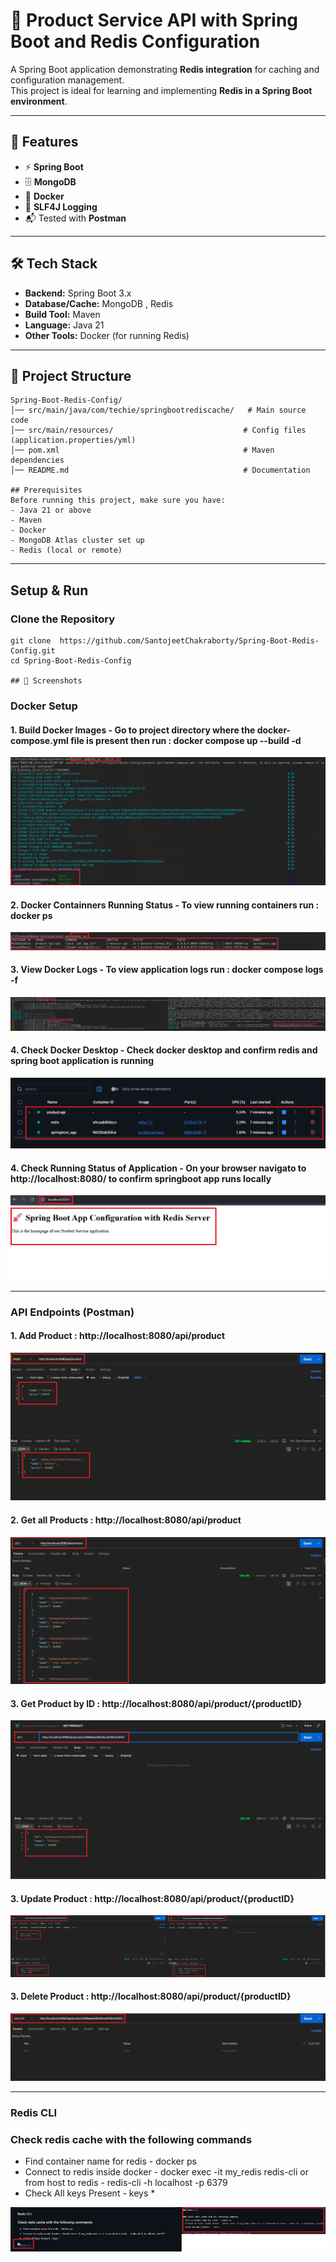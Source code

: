 # 🚀 Product Service API with Spring Boot and Redis Configuration

A Spring Boot application demonstrating **Redis integration** for caching and configuration management.  
This project is ideal for learning and implementing **Redis in a Spring Boot environment**.

---

## 📌 Features
- ⚡ **Spring Boot**
- 🗄 **MongoDB**
- 🐳 **Docker**
- 📝 **SLF4J Logging**
- 📬 Tested with **Postman**

---

## 🛠️ Tech Stack
- **Backend:** Spring Boot 3.x
- **Database/Cache:** MongoDB , Redis
- **Build Tool:** Maven
- **Language:** Java 21
- **Other Tools:** Docker (for running Redis)
---

## 📂 Project Structure
```plaintext
Spring-Boot-Redis-Config/
│── src/main/java/com/techie/springbootrediscache/   # Main source code
│── src/main/resources/                             # Config files (application.properties/yml)
│── pom.xml                                         # Maven dependencies
│── README.md                                       # Documentation

## Prerequisites
Before running this project, make sure you have:
- Java 21 or above
- Maven
- Docker
- MongoDB Atlas cluster set up
- Redis (local or remote)
```
---
## Setup & Run

###  Clone the Repository
```
git clone  https://github.com/SantojeetChakraborty/Spring-Boot-Redis-Config.git
cd Spring-Boot-Redis-Config

## 📸 Screenshots
```

### Docker Setup

#### 1. Build Docker Images - Go to project directory where the docker-compose.yml file is present then run : docker compose up --build -d 
[![Docker Setup](screenshots/docker-compose.png)](screenshots/docker-compose.png)

#### 2. Docker Containners Running Status - To view running containers run : docker ps
[![Docker Setup](screenshots/docker-ps.png)](screenshots/docker-ps.png)

#### 3. View Docker Logs - To view application logs run : docker compose logs -f
[![Docker Setup](screenshots/docker-logs.png)](screenshots/docker-logs.png)

#### 4. Check Docker Desktop - Check docker desktop and confirm redis and spring boot application is running
[![Docker Setup](screenshots/docker-desktop.png)](screenshots/docker-desktop.png)

#### 4. Check Running Status of Application - On your browser navigato to **http://localhost:8080/** to confirm springboot app runs locally
[![Docker Setup](screenshots/check-running-status.png)](screenshots/check-running-status.png)

---

### API Endpoints (Postman)

#### 1. Add Product : http://localhost:8080/api/product
[![Add Product](screenshots/add-product.png)](screenshots/add-product.png)

#### 2. Get all Products : http://localhost:8080/api/product
[![Add Product](screenshots/get-all-products.png)](screenshots/get-all-products.png)

#### 3. Get Product by ID : http://localhost:8080/api/product/{productID}
[![Add Product](screenshots/get-product-by-id.png)](screenshots/get-product-by-id.png)

#### 3. Update Product : http://localhost:8080/api/product/{productID}
[![Add Product](screenshots/update-product.png)](screenshots/update-product.png)

#### 3. Delete Product : http://localhost:8080/api/product/{productID}
[![Add Product](screenshots/delete-product.png)](screenshots/delete-product.png)

---

### Redis CLI

### Check redis cache with the following commands
- Find container name for redis - docker ps
- Connect to redis inside docker - docker exec -it my_redis redis-cli or from host to redis - redis-cli -h localhost -p 6379
- Check All keys Present - keys *
  
[![Redis CLI](screenshots/redis-cli.png)](screenshots/redis-cli.png)
